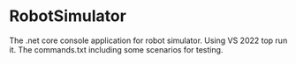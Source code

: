 # RobotSimulator
The .net core console application for robot simulator.
Using VS 2022 top run it.
The commands.txt including some scenarios for testing.

